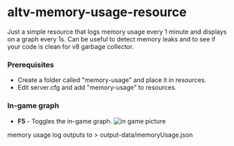 # altv-memory-usage-resource
Just a simple resource that logs memory usage every 1 minute and displays on a graph every 1s. Can be useful to detect memory leaks and to see if your code is clean for v8 garbage collector.

### Prerequisites
* Create a folder called "memory-usage" and place it in resources.
* Edit server.cfg and add "memory-usage" to resources.

### In-game graph
* **F5** - Toggles the in-game graph.
![in game picture](https://i.imgur.com/HI5EFjU.png)

memory usage log outputs to > output-data/memoryUsage.json
